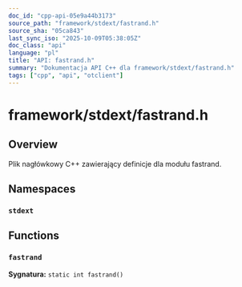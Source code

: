 ```yaml
---
doc_id: "cpp-api-05e9a44b3173"
source_path: "framework/stdext/fastrand.h"
source_sha: "05ca843"
last_sync_iso: "2025-10-09T05:38:05Z"
doc_class: "api"
language: "pl"
title: "API: fastrand.h"
summary: "Dokumentacja API C++ dla framework/stdext/fastrand.h"
tags: ["cpp", "api", "otclient"]
---
```


# framework/stdext/fastrand.h

## Overview

Plik nagłówkowy C++ zawierający definicje dla modułu fastrand.

## Namespaces

### `stdext`

## Functions

### `fastrand`

**Sygnatura:** `static int fastrand()`
